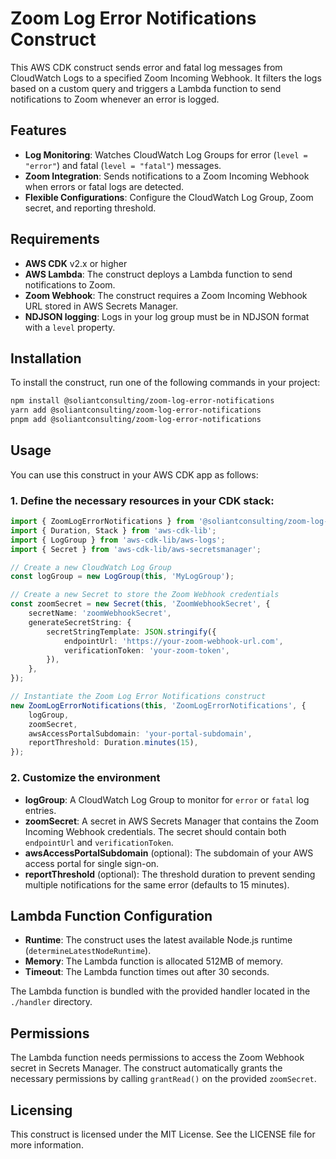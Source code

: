 # Zoom Log Error Notifications Construct

This AWS CDK construct sends error and fatal log messages from CloudWatch Logs to a specified Zoom Incoming Webhook. It
filters the logs based on a custom query and triggers a Lambda function to send notifications to Zoom whenever an error
is logged.

## Features

- **Log Monitoring**: Watches CloudWatch Log Groups for error (`level = "error"`) and fatal (`level = "fatal"`)
  messages.
- **Zoom Integration**: Sends notifications to a Zoom Incoming Webhook when errors or fatal logs are detected.
- **Flexible Configurations**: Configure the CloudWatch Log Group, Zoom secret, and reporting threshold.

## Requirements

- **AWS CDK** v2.x or higher
- **AWS Lambda**: The construct deploys a Lambda function to send notifications to Zoom.
- **Zoom Webhook**: The construct requires a Zoom Incoming Webhook URL stored in AWS Secrets Manager.
- **NDJSON logging**: Logs in your log group must be in NDJSON format with a `level` property. 

## Installation

To install the construct, run one of the following commands in your project:

```bash
npm install @soliantconsulting/zoom-log-error-notifications
yarn add @soliantconsulting/zoom-log-error-notifications
pnpm add @soliantconsulting/zoom-log-error-notifications
```

## Usage

You can use this construct in your AWS CDK app as follows:

### 1. Define the necessary resources in your CDK stack:

```typescript
import { ZoomLogErrorNotifications } from '@soliantconsulting/zoom-log-error-notifications';
import { Duration, Stack } from 'aws-cdk-lib';
import { LogGroup } from 'aws-cdk-lib/aws-logs';
import { Secret } from 'aws-cdk-lib/aws-secretsmanager';

// Create a new CloudWatch Log Group
const logGroup = new LogGroup(this, 'MyLogGroup');

// Create a new Secret to store the Zoom Webhook credentials
const zoomSecret = new Secret(this, 'ZoomWebhookSecret', {
    secretName: 'zoomWebhookSecret',
    generateSecretString: {
        secretStringTemplate: JSON.stringify({
            endpointUrl: 'https://your-zoom-webhook-url.com',
            verificationToken: 'your-zoom-token',
        }),
    },
});

// Instantiate the Zoom Log Error Notifications construct
new ZoomLogErrorNotifications(this, 'ZoomLogErrorNotifications', {
    logGroup,
    zoomSecret,
    awsAccessPortalSubdomain: 'your-portal-subdomain',
    reportThreshold: Duration.minutes(15),
});
```

### 2. Customize the environment

- **logGroup**: A CloudWatch Log Group to monitor for `error` or `fatal` log entries.
- **zoomSecret**: A secret in AWS Secrets Manager that contains the Zoom Incoming Webhook credentials. The secret should
  contain both `endpointUrl` and `verificationToken`.
- **awsAccessPortalSubdomain** (optional): The subdomain of your AWS access portal for single sign-on.
- **reportThreshold** (optional): The threshold duration to prevent sending multiple notifications for the same error (defaults to 15 minutes).

## Lambda Function Configuration

- **Runtime**: The construct uses the latest available Node.js runtime (`determineLatestNodeRuntime`).
- **Memory**: The Lambda function is allocated 512MB of memory.
- **Timeout**: The Lambda function times out after 30 seconds.

The Lambda function is bundled with the provided handler located in the `./handler` directory.

## Permissions

The Lambda function needs permissions to access the Zoom Webhook secret in Secrets Manager. The construct automatically
grants the necessary permissions by calling `grantRead()` on the provided `zoomSecret`.

## Licensing

This construct is licensed under the MIT License. See the LICENSE file for more information.
